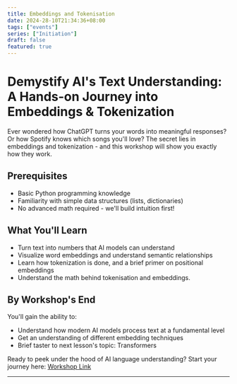 ```yaml
---
title: Embeddings and Tokenisation
date: 2024-28-10T21:34:36+08:00
tags: ["events"]
series: ["Initiation"]
draft: false
featured: true
---
```


# Demystify AI's Text Understanding: A Hands-on Journey into Embeddings & Tokenization

Ever wondered how ChatGPT turns your words into meaningful responses? Or how Spotify knows which songs you'll love? The secret lies in embeddings and tokenization - and this workshop will show you exactly how they work.

## Prerequisites
* Basic Python programming knowledge
* Familiarity with simple data structures (lists, dictionaries)
* No advanced math required - we'll build intuition first!

## What You'll Learn
* Turn text into numbers that AI models can understand
* Visualize word embeddings and understand semantic relationships
* Learn how tokenization is done, and a brief primer on positional embeddings
* Understand the math behind tokenisation and embeddings.

## By Workshop's End
You'll gain the ability to:
* Understand how modern AI models process text at a fundamental level
* Get an understanding of different embedding techniques
* Brief taster to next lesson's topic: Transformers

Ready to peek under the hood of AI language understanding? Start your journey here: [Workshop Link](https://yenzhe-musings.gitbook.io/a-workshop-on-embeddings-and-tokenization)

---




